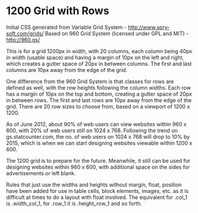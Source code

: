 1200 Grid with Rows
===================

Initial CSS generated from Variable Grid System - http://www.spry-soft.com/grids/
Based on 960 Grid System (licensed under GPL and MIT) - http://960.gs/

This is for a grid 1200px in width, with 20 columns, each column being 40px in
width (usable space) and having a margin of 10px on the left and right, which
creates a gutter space of 20px in between columns. The first and last columns
are 10px away from the edge of the grid.

One difference from the 960 Grid System is that classes for rows are defined
as well, with the row heights following the column widths. Each row has a margin
of 10px on the top and bottom, creating a gutter space of 20px in between rows.
The first and last rows are 10px away from the edge of the grid. There are 20
row sizes to choose from, based on a viewport of 1200 x 1200.

As of June 2012, about 90% of web users can view websites within 960 x 600,
with 20% of web users still on 1024 x 768. Following the trend on gs.statcounter.com,
the no. of web users on 1024 x 768 will drop to 10% by 2015, which is when we
can start designing websites viewable within 1200 x 600.

The 1200 grid is to prepare for the future. Meanwhile, it still can be used
for designing websites within 960 x 600, with additional space on the sides
for advertisements or left blank.

Rules that just use the widths and heights without margin, float, position
have been added for use in table cells, block elements, images, etc. as
it is difficult at times to do a layout with float involved.
The equivalent for .col_1 is .width_col_1, for .row_1 it is .height_row_1
and so forth.